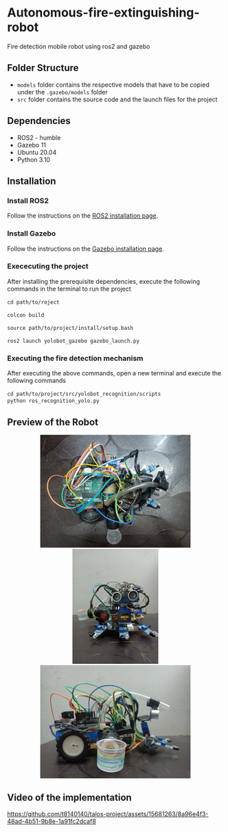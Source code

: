 # Autonomous-fire-extinguishing-robot

Fire detection mobile robot using ros2 and gazebo

## Folder Structure
- `models` folder contains the respective models that have to be copied under the `.gazebo/models` folder
- `src` folder contains the source code and the launch files for the project

## Dependencies
- ROS2 - humble
- Gazebo 11
- Ubuntu 20.04
- Python 3.10

## Installation
### Install ROS2
Follow the instructions on the [ROS2 installation page](https://docs.ros.org/en/rolling/Installation/Alternatives/Ubuntu-Development-Setup.html).

### Install Gazebo
Follow the instructions on the [Gazebo installation page](http://gazebosim.org/tutorials?tut=install_ubuntu).


### Exececuting the project
After installing the prerequisite dependencies, execute the following commands in the terminal to run the project
```
cd path/to/roject
```
```
colcon build
```
```
source path/to/project/install/setup.bash
```
```
ros2 launch yolobot_gazebo gazebo_launch.py
```

### Executing the fire detection mechanism
After executing the above commands, open a new terminal and execute the following commands
```
cd path/to/project/src/yolobot_recognition/scripts
python ros_recognition_yolo.py
```
## Preview of the Robot

<p align="center">
  <img src="images/2.jpg" width="350"/>
  <img src="images/1.jpg" width="200"/>
  <img src="images/3.jpg" width="350"/>
</p>

## Video of the implementation
https://github.com/t8140140/talos-project/assets/15681263/8a96e4f3-48ad-4b51-9b8e-1a91fc2dcaf8

